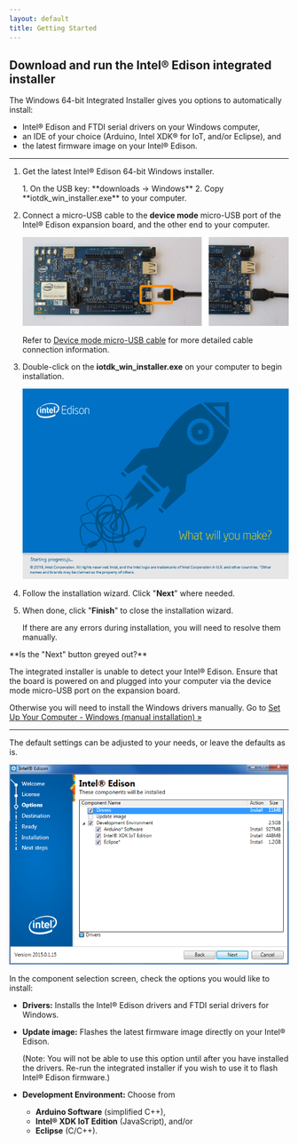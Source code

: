 ```yaml
---
layout: default
title: Getting Started
---
```


## Download and run the Intel® Edison integrated installer

The Windows 64-bit Integrated Installer gives you options to automatically install:

* Intel® Edison and FTDI serial drivers on your Windows computer,
* an IDE of your choice (Arduino, Intel XDK® for IoT, and/or Eclipse), and
* the latest firmware image on your Intel® Edison.


---

1. Get the latest Intel® Edison 64-bit Windows installer.

    <div class="callout goto" markdown="1">
    1. On the USB key: **downloads → Windows**
    2. Copy **iotdk_win_installer.exe** to your computer.
    </div>

2. Connect a micro-USB cable to the **device mode** micro-USB port of the Intel® Edison expansion board, and the other end to your computer.

    ![Micro-USB cable being plugged into the top micro-USB connector](../../assembly/arduino_expansion_board/images/device_mode-usb_cable-before_after.png)
  
    Refer to [Device mode micro-USB cable](../../assembly/arduino_expansion_board/details-device_mode_cable.html) for more detailed cable connection information.

3. Double-click on the **iotdk_win_installer.exe** on your computer to begin installation. 
  
    ![Intel® Edison 64-bit integrated installer wizard](images/integrated_installer_wizard.png)

4. Follow the installation wizard. Click "**Next**" where needed. 

5. When done, click "**Finish**" to close the installation wizard. 
  
    If there are any errors during installation, you will need to resolve them manually.

<div class="callout troubleshooting" markdown="1">
**Is the "Next" button greyed out?**

The integrated installer is unable to detect your Intel® Edison. Ensure that the board is powered on and plugged into your computer via the device mode micro-USB port on the expansion board.

Otherwise you will need to install the Windows drivers manually. Go to [Set Up Your Computer - Windows (manual installation) »](manual_installation.html) 
</div>

---

The default settings can be adjusted to your needs, or leave the defaults as is. 

![Configure Intel® Edison 64-bit integrated installion](images/integrated_installer_wizard-config_screen.png)

In the component selection screen, check the options you would like to install:

  * **Drivers:** 
    Installs the Intel® Edison drivers and FTDI serial drivers for Windows.

  * **Update image:** 
    Flashes the latest firmware image directly on your Intel® Edison.
    
    (Note: You will not be able to use this option until after you have installed the drivers. Re-run the integrated installer if you wish to use it to flash Intel® Edison firmware.)

  * **Development Environment:** Choose from 
      * **Arduino Software** (simplified C++), 
      * **Intel® XDK IoT Edition** (JavaScript), and/or 
      * **Eclipse** (C/C++).
